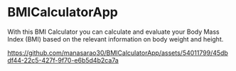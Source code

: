 # BMICalculatorApp
With this BMI Calculator you can calculate and evaluate your Body Mass Index (BMI) based on the relevant information on body weight and height.



https://github.com/manasarao30/BMICalculatorApp/assets/54011799/45dbdf44-22c5-427f-9f70-e6b5d4b2ca7a

